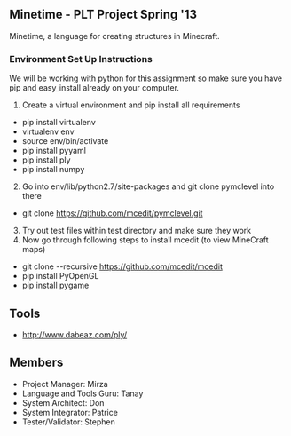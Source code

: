 ## Minetime - PLT Project Spring '13 ##

Minetime, a language for creating structures in Minecraft.

### Environment Set Up Instructions ###

We will be working with python for this assignment so make sure you have pip and easy_install already on your computer.

1. Create a virtual environment and pip install all requirements
  * pip install virtualenv
  * virtualenv env
  * source env/bin/activate
  * pip install pyyaml
  * pip install ply
  * pip install numpy

2. Go into env/lib/python2.7/site-packages and git clone pymclevel into there
  * git clone https://github.com/mcedit/pymclevel.git
3. Try out test files within test directory and make sure they work
4. Now go through following steps to install mcedit (to view MineCraft maps)
  * git clone --recursive https://github.com/mcedit/mcedit
  * pip install PyOpenGL
  * pip install pygame

Tools
-----
* http://www.dabeaz.com/ply/

Members
-------
* Project Manager:            Mirza
* Language and Tools Guru:    Tanay
* System Architect:           Don
* System Integrator:          Patrice
* Tester/Validator:           Stephen
